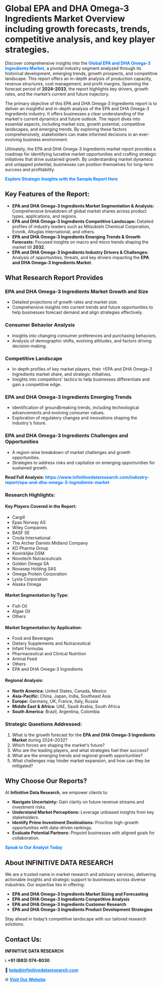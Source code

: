 <h1>Global EPA and DHA Omega-3 Ingredients Market Overview including growth forecasts, trends, competitive analysis, and key player strategies.</h1>
<p>
Discover comprehensive insights into the 
<a href="https://www.infinitivedataresearch.com/industry-report/epa-and-dha-omega-3-ingredients-market" rel="dofollow" style="color: #007BFF; text-decoration: none;"><strong>Global EPA and DHA Omega-3 Ingredients Market</strong></a>, a pivotal industry segment analyzed through its historical development, emerging trends, growth prospects, and competitive landscape. This report offers an in-depth analysis of production capacity, revenue structures, cost management, and profit margins. Spanning the forecast period of <strong>2024–2033</strong>, the report highlights key drivers, growth rates, and the market’s current and future trajectory.
</p>
<p>
The primary objective of this EPA and DHA Omega-3 Ingredients report is to deliver an insightful and in-depth analysis of the EPA and DHA Omega-3 Ingredients industry. It offers businesses a clear understanding of the market's current dynamics and future outlook. The report dives into essential aspects, including market size, growth potential, competitive landscapes, and emerging trends. By exploring these factors comprehensively, stakeholders can make informed decisions in an ever-evolving business environment.
</p>
<p>
Ultimately, the EPA and DHA Omega-3 Ingredients market report provides a roadmap for identifying lucrative market opportunities and crafting strategic initiatives that drive sustained growth. By understanding market dynamics and untapped potential, businesses can position themselves for long-term success and profitability.
</p>
<p>
<a href="https://www.infinitivedataresearch.com/request-sample/reportId=107766" style="color: #007BFF; text-decoration: none;"><strong>Explore Strategic Insights with the Sample Report Here</strong></a>
</p>

<h2>Key Features of the Report:</h2>
<ul>
<li><strong>EPA and DHA Omega-3 Ingredients Market Segmentation & Analysis:</strong> Comprehensive breakdown of global market shares across product types, applications, and regions.</li>
<li><strong>EPA and DHA Omega-3 Ingredients Competitive Landscape:</strong> Detailed profiles of industry leaders such as Mitsubishi Chemical Corporation, Evonik, Altuglas International, and others.</li>
<li><strong>EPA and DHA Omega-3 Ingredients Emerging Trends & Growth Forecasts:</strong> Focused insights on macro and micro trends shaping the market till <strong>2032</strong>.</li>
<li><strong>EPA and DHA Omega-3 Ingredients Industry Drivers & Challenges:</strong> Analysis of opportunities, threats, and key drivers impacting the <strong>EPA and DHA Omega-3 Ingredients Market</strong>.</li>
</ul>

<h2>What Research Report Provides</h2>
<h3>EPA and DHA Omega-3 Ingredients Market Growth and Size</h3>
<ul>
<li>Detailed projections of growth rates and market size.</li>
<li>Comprehensive insights into current trends and future opportunities to help businesses forecast demand and align strategies effectively.</li>
</ul>

<h3>Consumer Behavior Analysis</h3>
<ul>
<li>Insights into changing consumer preferences and purchasing behaviors.</li>
<li>Analysis of demographic shifts, evolving attitudes, and factors driving decision-making.</li>
</ul>

<h3>Competitive Landscape</h3>
<ul>
<li>In-depth profiles of key market players, their >EPA and DHA Omega-3 Ingredients market share, and strategic initiatives.</li>
<li>Insights into competitors' tactics to help businesses differentiate and gain a competitive edge.</li>
</ul>

<h3>EPA and DHA Omega-3 Ingredients Emerging Trends</h3>
<ul>
<li>Identification of groundbreaking trends, including technological advancements and evolving consumer values.</li>
<li>Exploration of regulatory changes and innovations shaping the industry's future.</li>
</ul>

<h3>EPA and DHA Omega-3 Ingredients Challenges and Opportunities</h3>
<ul>
<li>A region-wise breakdown of market challenges and growth opportunities.</li>
<li>Strategies to address risks and capitalize on emerging opportunities for sustained growth.</li>
</ul>
<p><strong>Read Full Analysis:</strong> <a href="https://www.infinitivedataresearch.com/industry-report/epa-and-dha-omega-3-ingredients-market" rel="dofollow" style="color: #007BFF; text-decoration: none;"><strong>https://www.infinitivedataresearch.com/industry-report/epa-and-dha-omega-3-ingredients-market</strong></a></p>
<h3>Research Highlights:</h3>
<h4>Key Players Covered in the Report:</h4>
<ul><li>Cargill</li><li>Epax Norway AS</li><li>Wiley Companies</li><li>BASF SE</li><li>Croda International</li><li>The Archer Daniels Midland Company</li><li>KD Pharma Group</li><li>Koninklijke DSM</li><li>Novotech Nutraceuticals</li><li>Golden Omega SA</li><li>Novasep Holding SAS</li><li>Omega Protein Corporation</li><li>Lyxia Corporation</li><li>Alaska Omega</li></ul>
<h4>Market Segmentation by Type:</h4>
<ul><li>Fish Oil</li><li>Algae Oil</li><li>Others</li></ul>
<h4>Market Segmentation by Application:</h4>
<ul><li>Food and Beverages</li><li>Dietary Supplements and Nutraceutical</li><li>Infant Formulas</li><li>Pharmaceutical and Clinical Nutrition</li><li>Animal Feed</li><li>Others</li><li>EPA and DHA Omega-3 Ingredients</li></ul>

<h4>Regional Analysis:</h4>
<ul>
<li><strong>North America:</strong> United States, Canada, Mexico</li>
<li><strong>Asia-Pacific:</strong> China, Japan, India, Southeast Asia</li>
<li><strong>Europe:</strong> Germany, UK, France, Italy, Russia</li>
<li><strong>Middle East & Africa:</strong> UAE, Saudi Arabia, South Africa</li>
<li><strong>South America:</strong> Brazil, Argentina, Colombia</li>
</ul>

<h3>Strategic Questions Addressed:</h3>
<ol>
<li>What is the growth forecast for the <strong>EPA and DHA Omega-3 Ingredients Market</strong> during 2024–2032?</li>
<li>Which forces are shaping the market's future?</li>
<li>Who are the leading players, and what strategies fuel their success?</li>
<li>What are the emerging trends and regional growth opportunities?</li>
<li>What challenges may hinder market expansion, and how can they be mitigated?</li>
</ol>

<h2>Why Choose Our Reports?</h2>
<p>At <strong>Infinitive Data Research</strong>, we empower clients to:</p>
<ul>
<li><strong>Navigate Uncertainty:</strong> Gain clarity on future revenue streams and investment risks.</li>
<li><strong>Understand Market Perceptions:</strong> Leverage unbiased insights from key stakeholders.</li>
<li><strong>Identify Prime Investment Destinations:</strong> Prioritize high-growth opportunities with data-driven rankings.</li>
<li><strong>Evaluate Potential Partners:</strong> Pinpoint businesses with aligned goals for collaboration.</li>
</ul>
<p><a href="https://www.infinitivedataresearch.com/industry-report/epa-and-dha-omega-3-ingredients-market" rel="dofollow" style="color: #007BFF; text-decoration: none;"><strong>Speak to Our Analyst Today</strong></a></p>

<h2>About INFINITIVE DATA RESEARCH</h2>
<p>We are a trusted name in market research and advisory services, delivering actionable insights and strategic support to businesses across diverse industries. Our expertise lies in offering:</p>
<ul>
<li><strong>EPA and DHA Omega-3 Ingredients Market Sizing and Forecasting</strong></li>
<li><strong>EPA and DHA Omega-3 Ingredients Competitive Analysis</strong></li>
<li><strong>EPA and DHA Omega-3 Ingredients Customer Research</strong></li>
<li><strong>EPA and DHA Omega-3 Ingredients Product Development Strategies</strong></li>
</ul>
<p>Stay ahead in today’s competitive landscape with our tailored research solutions.</p>

<h2>Contact Us:</h2>
<p><strong>INFINITIVE DATA RESEARCH</strong></p>
<p>📞 <strong>+91 (883) 074-8030</strong></p>
<p>📧 <strong><a href="mailto:help@infinitivedataresearch.com" style="color: #007BFF;">help@infinitivedataresearch.com</a></strong></p>
<p>🌐 <strong><a href="https://www.infinitivedataresearch.com" rel="dofollow" style="color: #007BFF;">Visit Our Website</a></strong></p>